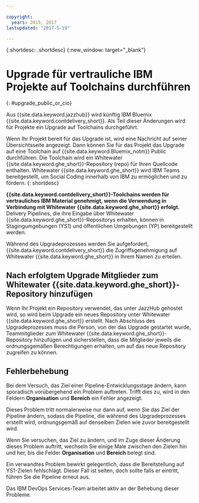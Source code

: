 ```yaml
---

copyright:
  years: 2015, 2017
lastupdated: "2017-5-19"

---
```


{:shortdesc: .shortdesc}
{:new_window: target="_blank"}

# Upgrade für vertrauliche IBM Projekte auf Toolchains durchführen 
{: #upgrade_public_or_cio}

Aus {{site.data.keyword.jazzhub}} wird künftig IBM Bluemix {{site.data.keyword.contdelivery_short}}. Als Teil dieser Änderungen wird für Projekte ein Upgrade auf Toolchains durchgeführt.

Wenn Ihr Projekt bereit für das Upgrade ist, wird eine Nachricht auf seiner Übersichtsseite angezeigt. Dann können Sie für das Projekt das Upgrade auf eine Toolchain auf {{site.data.keyword.Bluemix_notm}} Public durchführen. Die Toolchain wird ein Whitewater {{site.data.keyword.ghe_short}}-Repository (repo) für Ihren Quellcode enthalten. Whitewater {{site.data.keyword.ghe_short}} wird IBM Teams bereitgestellt, um Social Coding innerhalb von IBM zu ermöglichen und zu fördern.
{: shortdesc}

**{{site.data.keyword.contdelivery_short}}-Toolchains werden für vertrauliches IBM Material genehmigt, wenn die Verwendung in Verbindung mit Whitewater {{site.data.keyword.ghe_short}} erfolgt.** Delivery Pipelines, die ihre Eingabe über Whitewater {{site.data.keyword.ghe_short}}-Repositorys erhalten, können in Stagingumgebungen (YS1) und öffentlichen Umgebungen (YP) bereitgestellt werden.

Während des Upgradeprozesses werden Sie aufgefordert, {{site.data.keyword.contdelivery_short}} die Zugriffsgenehmigung auf Whitewater {{site.data.keyword.ghe_short}} in Ihrem Namen zu erteilen.

## Nach erfolgtem Upgrade Mitglieder zum Whitewater {{site.data.keyword.ghe_short}}-Repository hinzufügen

Wenn Ihr Projekt ein Repository verwendet, das unter JazzHub gehostet wird, so wird beim Upgrade ein neues Repository unter Whitewater {{site.data.keyword.ghe_short}} erstellt. Nach Abschluss des Upgradeprozesses muss die Person, von der das Upgrade gestartet wurde, Teammitglieder zum Whitewater {{site.data.keyword.ghe_short}}-Repository hinzufügen und sicherstellen, dass die Mitglieder jeweils die ordnungsgemäßen Berechtigungen erhalten, um auf das neue Repository zugreifen zu können.

## Fehlerbehebung

Bei dem Versuch, das Ziel einer Pipeline-Entwicklungsstage ändern, kann sporadisch vorübergehend ein Problem auftreten. Trifft dies zu, wird in den Feldern **Organisation** und **Bereich** ein Fehler angezeigt.

Dieses Problem tritt normalerweise nur dann auf, wenn Sie das Ziel der Pipeline ändern, sodass die Pipeline, die während des Upgradeprozesses erstellt wird, ordnungsgemäß auf denselben Zielen wie zuvor bereitgestellt wird.

Wenn Sie versuchen, das Ziel zu ändern, und im Zuge dieser Änderung dieses Problem auftritt, wechseln Sie einige Male zwischen den Zielen hin und her, bis die Felder **Organisation** und **Bereich** belegt sind.

Ein verwandtes Problem bewirkt gelegentlich, dass die Bereitstellung auf YS1-Zielen fehlschlägt. Dieser Fall ist selten, doch sollte falls er eintritt, führen Sie die Pipeline erneut aus.

Das IBM DevOps Services-Team arbeitet aktiv an der Behebung dieser Probleme.
